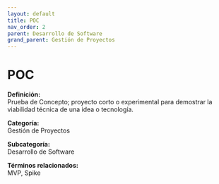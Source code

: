```yaml
---
layout: default
title: POC
nav_order: 2
parent: Desarrollo de Software
grand_parent: Gestión de Proyectos
---
```


# POC

**Definición:**  
Prueba de Concepto; proyecto corto o experimental para demostrar la viabilidad técnica de una idea o tecnología.

**Categoría:**  
Gestión de Proyectos  

**Subcategoría:**  
Desarrollo de Software

**Términos relacionados:**  
MVP, Spike
